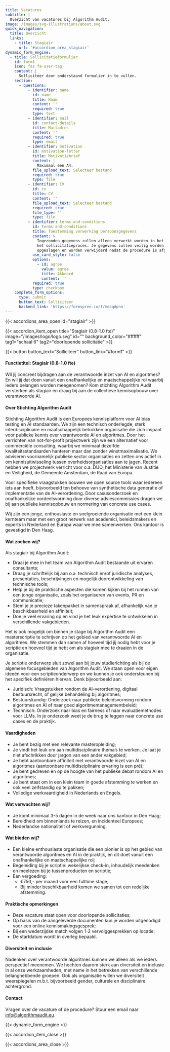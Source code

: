 ```yaml
---
title: Vacatures
subtitle: |
  Overzicht van vacatures bij Algorithm Audit.
image: /images/svg-illustrations/about.svg
quick_navigation:
  title: Overzicht
  links:
    - title: Stagiair
      url: '#accordion_area_stagiair'
dynamic_form_engine:
  - title: Sollicitatieformulier
    id: form1
    icon: fas fa-user-tag
    content: |
      Solliciteer door onderstaand formulier in te vullen.
    section:
      - questions:
          - identifier: name
            id: name
            title: Naam
            content: ''
            required: true
            type: text
          - identifier: mail
            id: contact-details
            title: Mailadres
            content: ''
            required: true
            type: email
          - identifier: motivation
            id: motivation-letter
            title: Motivatiebrief
            content: |
              Maximaal één A4.
            file_upload_text: Selecteer bestand
            required: true
            type: file
          - identifier: CV
            id: cv
            title: CV
            content: ''
            file_upload_text: Selecteer bestand
            required: true
            file_type: ''
            type: file
          - identifier: terms-and-conditions
            id: terms-and-conditions
            title: Toestemming verwerking persoonsgegevens
            content: >
              Ingezonden gegevens zullen alleen verwerkt worden in het kader van
              het sollicitatieproces. Je gegevens zullen veilig worden
              opgeslagen en worden verwijderd nadat de procedure is afgerond.
            use_card_style: false
            options:
              - id: agree
                value: agree
                title: Akkoord
                content: ''
            required: true
            type: checkbox
    complete_form_options:
      type: submit
      button_text: Solliciteer
      backend_link: 'https://formspree.io/f/mdoqdpnn'
---
```


{{< accordions_area_open id="stagiair" >}}

{{< accordion_item_open title="Stagiair (0.8-1.0 fte)" image="/images/logo/logo.svg" id="" background_color="#ffffff" tag1="schaal 6" tag2="doorlopende sollicitatie" >}}

{{< button button_text="Solliciteer" button_link="#form1" >}}

#### Functietitel: Stagiair (0.8-1.0 fte)

Wil jij concreet bijdragen aan de verantwoorde inzet van AI en algoritmes? En wil jij dat doen vanuit een onafhankelijke en maatschappelijke rol waarbij ieders belangen worden meegenomen? Kom stichting Algorithm Audit versterken als stagiair en draag bij aan de collectieve kennisopbouw over verantwoorde AI.

#### Over Stichting Algorithm Audit

Stichting Algorithm Audit is een Europees kennisplatform voor AI bias testing en AI standaarden. We zijn een technisch onderlegde, sterk interdisciplinaire en maatschappelijk betrokken organisatie die zich inspant voor publieke kennis over verantwoorde AI en algoritmes. Door het verrichten van not-for-profit projectwerk zijn we een alternatief voor commerciële consulting, waarbij we minimaal dezelfde kwaliteitsstandaarden hanteren maar dan zonder winstmaximalisatie. We adviseren voornamelijk publieke sector organisaties en zetten ons actief in om kennisuitwisseling tussen overheidsorganisaties aan te jagen. Recent hebben we projectwerk verricht voor o.a. DUO, het Ministerie van Justitie en Veiligheid, de Gemeente Amsterdam, de Raad van Europa.

Voor specifieke vraagstukken bouwen we open source tools waar iedereen iets aan heeft, bijvoorbeeld ten behoeve van synthetische data generatie of implementatie van de AI-verordening. Door casusonderzoek en onafhankelijke oordeelsvorming door diverse adviescommissies dragen we bij aan publieke kennisopbouw en normering van concrete use cases.

Wij zijn een jonge, enthousiaste en snelgroeiende organisatie met een klein kernteam maar met een groot netwerk van academici, beleidsmakers en experts in Nederland en Europa waar we mee samenwerken. Ons kantoor is gevestigd in Den Haag.

#### Wat zoeken wij?

Als stagiair bij Algorithm Audit:

* Draai je mee in het team van Algorithm Audit bestaande uit ervaren consultants;
* Draag je schriftelijk bij aan o.a. technisch en/of juridische analyses, presentaties, beschrijvingen en mogelijk doorontwikkeling van technische tools;
* Help je bij de praktische aspecten die komen kijken bij het runnen van een jonge organisatie, zoals het organiseren van events, PR en communicatie;
* Stem je je precieze takenpakket in samenspraak af, afhankelijk van je beschikbaarheid en affiniteit;
* Doe je veel ervaring op en vind je het leuk expertise te ontwikkelen in verschillende vakgebieden.

Het is ook mogelijk om binnen je stage bij Algorithm Audit een masterscriptie te schrijven op het gebied van verantwoorde AI en algoritmes. We stemmen dan samen af hoeveel tijd jij nodig hebt voor je scriptie en hoeveel tijd je hebt om als stagiair mee te draaien in de organisatie.

Je scriptie onderwerp sluit zowel aan bij jouw studierichting als bij de algemene focusgebieden van Algorithm Audit. We staan open voor eigen ideeën voor een scriptieonderwerp en we kunnen je ook ondersteunen bij het specifiek definiëren hiervan. Denk bijvoorbeeld aan:

* Juridisch: Vraagstukken rondom de AI-verordening, digitaal bestuursrecht, of gelijke behandeling bij algoritmes;
* Bestuurskundig: Onderzoek naar publieke beleidsvorming rondom algoritmes en AI of naar goed algoritmemanagementbeleid;
* Technisch: Onderzoek naar bias en fairness of naar evaluatiemethodes voor LLMs. In je onderzoek weet je de brug te leggen naar concrete use cases en de praktijk.

#### Vaardigheden

* Je bent bezig met een relevante masteropleiding;
* Je vindt het leuk om aan multidisciplinaire thema’s te werken. Je laat je niet afschrikken door jargon van een ander vakgebied;
* Je hebt aantoonbare affiniteit met verantwoorde inzet van AI en algoritmes (aantoonbare multidisciplinaire ervaring is een pré);
* Je bent gedreven en op de hoogte van het publieke debat rondom AI en algoritmes;
* Je bent staat om in een klein team in goede afstemming te werken en ook veel zelfstandig op te pakken;
* Volledige werkvaardigheid in Nederlands en Engels.

#### Wat verwachten wij?

* Je komt minimaal 3-5 dagen in de week naar ons kantoor in Den Haag;
* Bereidheid om binnenlands te reizen, en incidenteel Europees;
* Nederlandse nationaliteit of werkvergunning.

#### Wat bieden wij?

* Een kleine enthousiaste organisatie die een pionier is op het gebied van verantwoorde algoritmes en AI in de praktijk, en dit doet vanuit een onafhankelijke en maatschappelijke rol;
* Begeleiding bij je scriptie: wekelijkse check-in, inhoudelijk meedenken en meelezen bij je tussenproducten en scriptie;
* Een vergoeding:
  * €750,- per maand voor een fulltime stage;
  * Bij minder beschikbaarheid komen we samen tot een redelijke afstemming.

#### Praktische opmerkingen

* Deze vacature staat open voor doorlopende sollicitaties;
* Op basis van de aangeleverde documenten kun je worden uitgenodigd voor een online kennismakingsgesprek;
* Bij een wederzijdse match volgen 1-2 vervolggesprekken op locatie;
* De startdatum wordt in overleg bepaald.

#### Diversiteit en inclusie

Nadenken over verantwoorde algoritmes kunnen we alleen als we ieders perspectief meenemen. We hechten daarom sterk aan diversiteit en inclusie in al onze werkzaamheden, met name in het betrekken van verschillende belanghebbende groepen. Ook als organisatie willen we diversiteit weerspiegelen m.b.t. bijvoorbeeld gender, culturele en disciplinaire achtergrond.

#### Contact

Vragen over de vacature of de procedure? Stuur een email naar [info@algorithmaudit.eu](mailto:info@algorithmaudit.eu).

{{< dynamic_form_engine >}}

{{< accordion_item_close >}}

{{< accordions_area_close >}}
